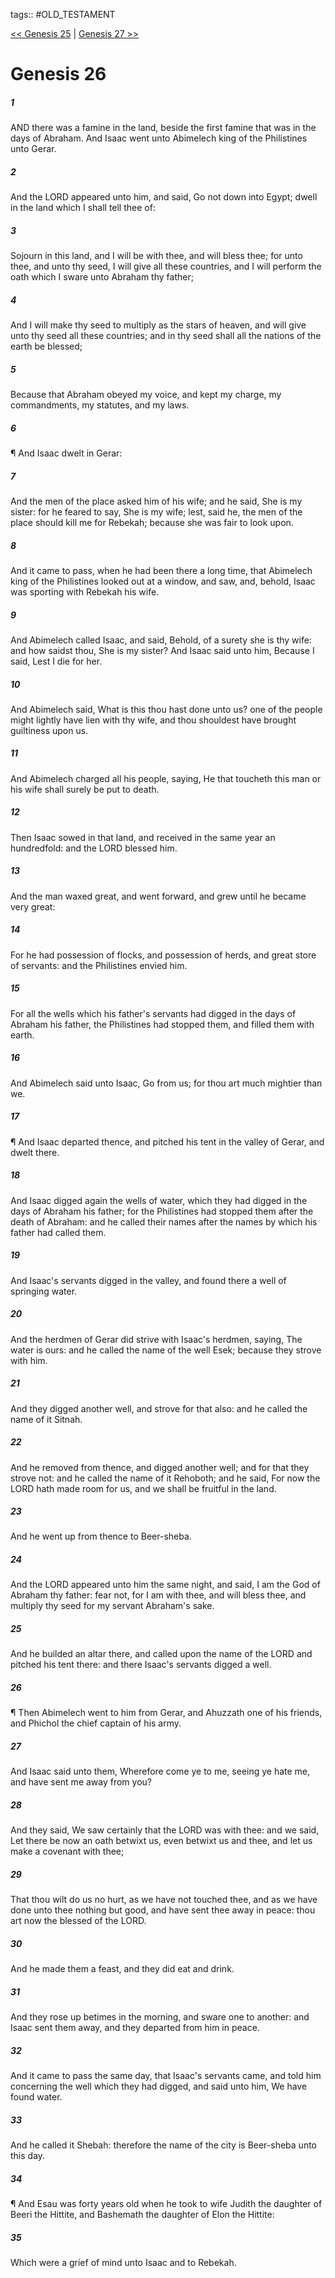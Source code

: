 tags:: #OLD_TESTAMENT

[<< Genesis 25](OLD_TESTAMENT/01_Genesis/Genesis_25.md) | [Genesis 27 >>](OLD_TESTAMENT/01_Genesis/Genesis_27.md)

# Genesis 26

##### 1

AND there was a famine in the land, beside the first famine that was in the days of Abraham. And Isaac went unto Abimelech king of the Philistines unto Gerar.

##### 2

And the LORD appeared unto him, and said, Go not down into Egypt; dwell in the land which I shall tell thee of:

##### 3

Sojourn in this land, and I will be with thee, and will bless thee; for unto thee, and unto thy seed, I will give all these countries, and I will perform the oath which I sware unto Abraham thy father;

##### 4

And I will make thy seed to multiply as the stars of heaven, and will give unto thy seed all these countries; and in thy seed shall all the nations of the earth be blessed;

##### 5

Because that Abraham obeyed my voice, and kept my charge, my commandments, my statutes, and my laws.

##### 6

¶ And Isaac dwelt in Gerar:

##### 7

And the men of the place asked him of his wife; and he said, She is my sister: for he feared to say, She is my wife; lest, said he, the men of the place should kill me for Rebekah; because she was fair to look upon.

##### 8

And it came to pass, when he had been there a long time, that Abimelech king of the Philistines looked out at a window, and saw, and, behold, Isaac was sporting with Rebekah his wife.

##### 9

And Abimelech called Isaac, and said, Behold, of a surety she is thy wife: and how saidst thou, She is my sister? And Isaac said unto him, Because I said, Lest I die for her.

##### 10

And Abimelech said, What is this thou hast done unto us? one of the people might lightly have lien with thy wife, and thou shouldest have brought guiltiness upon us.

##### 11

And Abimelech charged all his people, saying, He that toucheth this man or his wife shall surely be put to death.

##### 12

Then Isaac sowed in that land, and received in the same year an hundredfold: and the LORD blessed him.

##### 13

And the man waxed great, and went forward, and grew until he became very great:

##### 14

For he had possession of flocks, and possession of herds, and great store of servants: and the Philistines envied him.

##### 15

For all the wells which his father's servants had digged in the days of Abraham his father, the Philistines had stopped them, and filled them with earth.

##### 16

And Abimelech said unto Isaac, Go from us; for thou art much mightier than we.

##### 17

¶ And Isaac departed thence, and pitched his tent in the valley of Gerar, and dwelt there.

##### 18

And Isaac digged again the wells of water, which they had digged in the days of Abraham his father; for the Philistines had stopped them after the death of Abraham: and he called their names after the names by which his father had called them.

##### 19

And Isaac's servants digged in the valley, and found there a well of springing water.

##### 20

And the herdmen of Gerar did strive with Isaac's herdmen, saying, The water is ours: and he called the name of the well Esek; because they strove with him.

##### 21

And they digged another well, and strove for that also: and he called the name of it Sitnah.

##### 22

And he removed from thence, and digged another well; and for that they strove not: and he called the name of it Rehoboth; and he said, For now the LORD hath made room for us, and we shall be fruitful in the land.

##### 23

And he went up from thence to Beer-sheba.

##### 24

And the LORD appeared unto him the same night, and said, I am the God of Abraham thy father: fear not, for I am with thee, and will bless thee, and multiply thy seed for my servant Abraham's sake.

##### 25

And he builded an altar there, and called upon the name of the LORD and pitched his tent there: and there Isaac's servants digged a well.

##### 26

¶ Then Abimelech went to him from Gerar, and Ahuzzath one of his friends, and Phichol the chief captain of his army.

##### 27

And Isaac said unto them, Wherefore come ye to me, seeing ye hate me, and have sent me away from you?

##### 28

And they said, We saw certainly that the LORD was with thee: and we said, Let there be now an oath betwixt us, even betwixt us and thee, and let us make a covenant with thee;

##### 29

That thou wilt do us no hurt, as we have not touched thee, and as we have done unto thee nothing but good, and have sent thee away in peace: thou art now the blessed of the LORD.

##### 30

And he made them a feast, and they did eat and drink.

##### 31

And they rose up betimes in the morning, and sware one to another: and Isaac sent them away, and they departed from him in peace.

##### 32

And it came to pass the same day, that Isaac's servants came, and told him concerning the well which they had digged, and said unto him, We have found water.

##### 33

And he called it Shebah: therefore the name of the city is Beer-sheba unto this day.

##### 34

¶ And Esau was forty years old when he took to wife Judith the daughter of Beeri the Hittite, and Bashemath the daughter of Elon the Hittite:

##### 35

Which were a grief of mind unto Isaac and to Rebekah.
